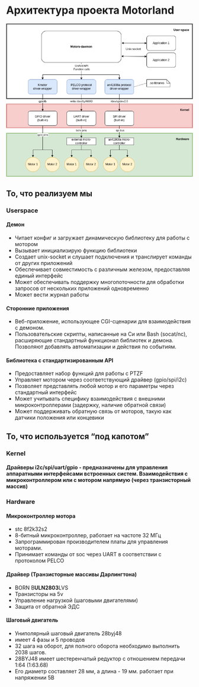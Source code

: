 # Архитектура проекта Motorland

![architecture](../img/architecture.png)

## То, что реализуем мы
### Userspace 
#### Демон
- Читает конфиг и загружает динамическую библиотеку для работы с мотором
- Вызывает инициализирую функцию библиотеки
- Создает unix-socket и слушает подключения и транслирует команды от других приложений
- Обеспечивает совместимость с различным железом, предоставляя единый интерфейс
- Может обеспечивать поддержку многопоточности для обработки запросов от нескольких приложений одновременно
- Может вести журнал работы 
#### Сторонние приложения
- Веб-приложение, использующее CGI-сценарии для взаимодействия с демоном.
- Пользовательские скрипты, написанные на Си или Bash (socat/nc), расширяющие стандартный функционал библиотек и демона. Позволяют добавлять автоматизации и действия по событиям.
#### Библиотека с стандартизированным API
- Предоставляет набор функций для работы с PTZF
- Управляет мотором через соответствующий драйвер (gpio/spi/i2c)
- Позволяет представлять любой мотор и его параметры через стандартный интерфейс 
- Может учитывать специфику взаимодействия с внешними микроконтроллерами (задержку, наличие обратной связи)
- Может поддерживать обратную связь от моторов, такую как датчики положения или концевики

## То, что используется “под капотом”
### Kernel
#### Драйверы i2c/spi/uart/gpio - предназначены для управления аппаратными интерфейсами встроенных систем. Взаимодействия с микроконтроллером или с мотором напрямую (через транзисторный массив)

### Hardware
#### Микроконтроллер мотора
- stc 8f2k32s2 
- 8-битный микроконтроллер, работает на частоте 32 МГц
- Запрограммирован производителем платы для управления моторами.
- Принимает команды от soc через UART в соответствии с протоколом PELCO
#### Драйвер (Транзисторные массивы Дарлингтона)
- BORN B**ULN2803**LVS
- Транзисторы на 5v
- Управление нагрузкой (шаговыми двигателями)
- Защита от обратной ЭДС
#### Шаговый двигатель
- Униполярный шаговый двигатель 28byj48
- имеет 4 фазы и 5 проводов
- 32 шага на оборот, для полного оборота необходимо выполнить 2038 шагов. 
- 28BYJ48 имеет шестеренчатый редуктор с отношением передачи 1:64 (1:63.68)
- Его диаметр составляет 28 мм, а длина - 19 мм.
работает при напряжении 5В
